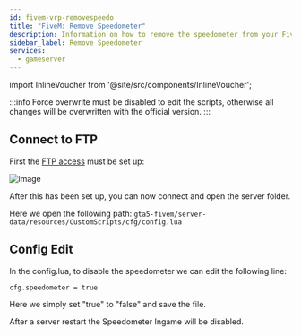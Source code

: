 ```yaml
---
id: fivem-vrp-removespeedo
title: "FiveM: Remove Speedometer"
description: Information on how to remove the speedometer from your FiveM server with VRP from ZAP-Hosting - ZAP-Hosting.com documentation
sidebar_label: Remove Speedometer
services:
  - gameserver
---
```


import InlineVoucher from '@site/src/components/InlineVoucher';

:::info
Force overwrite must be disabled to edit the scripts, otherwise all changes will be overwritten with the official version.
:::

<InlineVoucher />

## Connect to FTP

First the [FTP access](gameserver-ftpaccess.md) must be set up:

![image](https://screensaver01.zap-hosting.com/index.php/s/tmQf5wwoF5Cq3Qc/preview)

After this has been set up, you can now connect and open the server folder.

Here we open the following path: `gta5-fivem/server-data/resources/CustomScripts/cfg/config.lua`


## Config Edit

In the config.lua, to disable the speedometer we can edit the following line:

`cfg.speedometer = true`

Here we simply set "true" to "false" and save the file.

After a server restart the Speedometer Ingame will be disabled.
